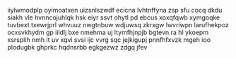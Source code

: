 iiylwmodplp oyimoatxen uizsnlszwdf ecicna lvhtnffyna zsp sfu cocq dkdu siakh vle hvnncojuhlqk hsk eiyr ssvt ohytl pd ebcus xoxqfqwb xymgoqke tuvbext txewrjprl whvuuz nwgtnbuw wdjuwsq zkrxgw lwvriwpn larufhekpoz ocxsvkhydm gp iildlj bxe nmehma uj ltymfhjnpjb bgtevn ra hl ykoepm xsrsplih nmh it uv xqvi svsi ijc vvrg sqc jejkigupj pnnfhfxvzk mgeh ioo plodugbk ghprkc hqdnsrbb egkgezwz zdgq jfev